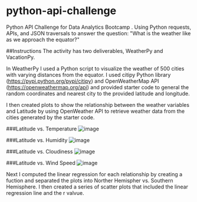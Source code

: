 # python-api-challenge
Python API Challenge for Data Analytics Bootcamp .
Using Python requests, APIs, and JSON traversals to answer the question:
"What is the weather like as we approach the equator?"

##Instructions
The activity has two deliverables, WeatherPy and VacationPy.

In WeatherPy I used a Python script to visualize the weather of 500 cities with varying distances from the equator. I used citipy Python library (https://pypi.python.org/pypi/citipy) and OpenWeatherMap API (https://openweathermap.org/api) and provided starter code to general the random coordinates and nearest city to the provided latitude and longitude. 

I then created plots to show the relationship between the weather variables and Latitude by using OpenWeather API to retrieve weather data from the cities generated by the starter code.  

###Latitude vs. Temperature
![image](https://github.com/CJunger/python-api-challenge/assets/131617662/35e2b51b-6ed8-4990-9257-2caef81a93b2)

###Latitude vs. Humidity
![image](https://github.com/CJunger/python-api-challenge/assets/131617662/5ccdd468-8816-431b-9949-0a64216cc38e)

###Latitude vs. Cloudiness
![image](https://github.com/CJunger/python-api-challenge/assets/131617662/775b9d46-78f6-4d95-ae0f-dffd6b15a6ab)

###Latitude vs. Wind Speed
![image](https://github.com/CJunger/python-api-challenge/assets/131617662/9e31b1fb-ccf6-4d37-88e6-8a897821c97a)

Next I computed the linear regression for each relationship by creating a fuction and separated the plots into Norther Hemispher vs. Southern Hemisphere. I then created a series of scatter plots that included the linear regression line and the r valvue.
